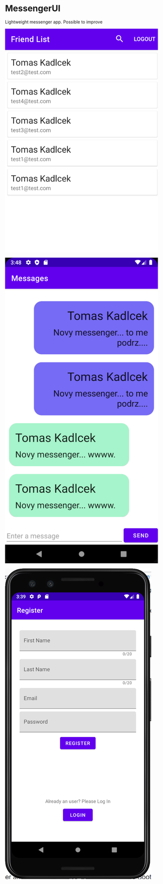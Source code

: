 # MessengerUI
Lightweight messenger app. Possible to improve

![friend list](/img/friendlist.png)

![messages](/img/messages.png)

![register](/img/register.png)

